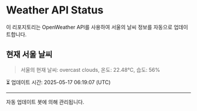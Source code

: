 
# Weather API Status

이 리포지토리는 OpenWeather API를 사용하여 서울의 날씨 정보를 자동으로 업데이트합니다.

## 현재 서울 날씨
> 서울의 현재 날씨: overcast clouds, 온도: 22.48°C, 습도: 56%

⏳ 업데이트 시간: 2025-05-17 06:19:07 (UTC)

---
자동 업데이트 봇에 의해 관리됩니다.
